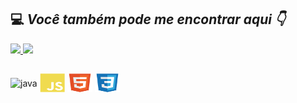 
## 💻 *Você também pode me encontrar aqui 👇*
<a target="_blank" href="https://www.instagram.com/mayaracdfreitas"><img src="https://img.shields.io/badge/Instagram-E4405F?style=for-the-badge&logo=instagram&logoColor=white">
  </a>
<a target="_blank" href="https://www.linkedin.com/in/mayara-cauny-1224a3286/">
    <img src="https://img.shields.io/badge/LinkedIn-307cc5?style=for-the-badge&logo=linkedin&logoColor=white&color=004182"/>
  </a>

<h2 align="center"  ## 💻 * Linguagens, Frameworks, Ferramentas.* ></h2>
<img align="center" alt="java" height="30" width="40" src="https://cdn-icons-png.flaticon.com/512/226/226777.png"> <img align="center" alt="javascript" height="30" width="40" src="https://raw.githubusercontent.com/devicons/devicon/master/icons/javascript/javascript-plain.svg">
<img align="center" alt="html" height="30" width="40" src="https://raw.githubusercontent.com/devicons/devicon/master/icons/html5/html5-original.svg">
<img align="center" alt="css" height="30" width="40" src="https://raw.githubusercontent.com/devicons/devicon/master/icons/css3/css3-original.svg">





